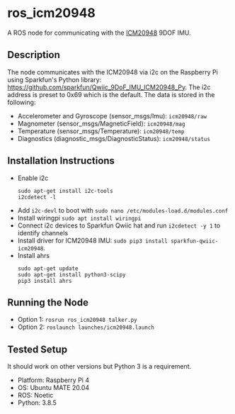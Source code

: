# ros_icm20948

A ROS node for communicating with the [ICM20948](https://www.sparkfun.com/products/15335) 9DOF IMU.

## Description

The node communicates with the ICM20948 via i2c on the Raspberry Pi using Sparkfun's Python library: https://github.com/sparkfun/Qwiic_9DoF_IMU_ICM20948_Py.  The i2c address is preset to 0x69 which is the default.  The data is stored in the following:

* Accelerometer and Gyroscope (sensor_msgs/Imu): `icm20948/raw`
* Magnometer (sensor_msgs/MagneticField): `icm20948/mag`
* Temperature (sensor_msgs/Temperature): `icm20948/temp`
* Diagnostics (diagnostic_msgs/DiagnosticStatus): `icm20948/status`

## Installation Instructions

* Enable i2c
  ```
  sudo apt-get install i2c-tools
  i2cdetect -l
  ```
* Add `i2c-devl` to boot with `sudo nano /etc/modules-load.d/modules.conf`
* Install wiringpi `sudo apt install wiringpi`
* Connect i2c devices to Sparkfun Qwiic hat and run `i2cdetect -y 1` to identify channels
* Install driver for ICM20948 IMU: `sudo pip3 install sparkfun-qwiic-icm20948`.
* Install ahrs
  ```
  sudo apt-get update
  sudo apt-get install python3-scipy
  pip3 install ahrs
  ```

## Running the Node

* Option 1: `rosrun ros_icm20948 talker.py` 
* Option 2: `roslaunch launches/icm20948.launch`
  
## Tested Setup

It should work on other versions but Python 3 is a requirement.

* Platform: Raspberry Pi 4
* OS: Ubuntu MATE 20.04
* ROS: Noetic
* Python: 3.8.5

